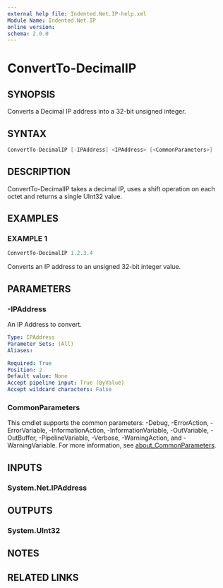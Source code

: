 ```yaml
---
external help file: Indented.Net.IP-help.xml
Module Name: Indented.Net.IP
online version:
schema: 2.0.0
---
```


# ConvertTo-DecimalIP

## SYNOPSIS

Converts a Decimal IP address into a 32-bit unsigned integer.

## SYNTAX

```powershell
ConvertTo-DecimalIP [-IPAddress] <IPAddress> [<CommonParameters>]
```

## DESCRIPTION

ConvertTo-DecimalIP takes a decimal IP, uses a shift operation on each octet and returns
a single UInt32 value.

## EXAMPLES

### EXAMPLE 1

```powershell
ConvertTo-DecimalIP 1.2.3.4
```

Converts an IP address to an unsigned 32-bit integer value.

## PARAMETERS

### -IPAddress

An IP Address to convert.

```yaml
Type: IPAddress
Parameter Sets: (All)
Aliases:

Required: True
Position: 2
Default value: None
Accept pipeline input: True (ByValue)
Accept wildcard characters: False
```

### CommonParameters

This cmdlet supports the common parameters: -Debug, -ErrorAction, -ErrorVariable,
-InformationAction, -InformationVariable, -OutVariable, -OutBuffer, -PipelineVariable,
-Verbose, -WarningAction, and -WarningVariable. For more information, see
[about_CommonParameters](http://go.microsoft.com/fwlink/?LinkID=113216).

## INPUTS

### System.Net.IPAddress

## OUTPUTS

### System.UInt32

## NOTES

## RELATED LINKS
